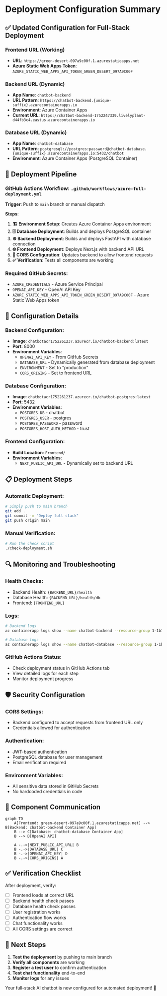 # Deployment Configuration Summary

## ✅ Updated Configuration for Full-Stack Deployment

### **Frontend URL (Working)**
- **URL**: `https://green-desert-097a9c00f.1.azurestaticapps.net`
- **Azure Static Web Apps Token**: `AZURE_STATIC_WEB_APPS_API_TOKEN_GREEN_DESERT_097A9C00F`

### **Backend URL (Dynamic)**
- **App Name**: `chatbot-backend`
- **URL Pattern**: `https://chatbot-backend.{unique-suffix}.azurecontainerapps.io`
- **Environment**: Azure Container Apps
- **Current URL**: `https://chatbot-backend-1752247339.livelyplant-d44fb3c4.eastus.azurecontainerapps.io`

### **Database URL (Dynamic)**
- **App Name**: `chatbot-database`
- **URL Pattern**: `postgresql://postgres:password@chatbot-database.{unique-suffix}.azurecontainerapps.io:5432/chatbot`
- **Environment**: Azure Container Apps (PostgreSQL Container)

## 🚀 Deployment Pipeline

### **GitHub Actions Workflow**: `.github/workflows/azure-full-deployment.yml`

**Trigger**: Push to `main` branch or manual dispatch

**Steps**:
1. **🏗️ Environment Setup**: Creates Azure Container Apps environment
2. **🗄️ Database Deployment**: Builds and deploys PostgreSQL container
3. **⚙️ Backend Deployment**: Builds and deploys FastAPI with database connection
4. **🌐 Frontend Deployment**: Deploys Next.js with backend API URL
5. **🔐 CORS Configuration**: Updates backend to allow frontend requests
6. **✅ Verification**: Tests all components are working

### **Required GitHub Secrets**:
- `AZURE_CREDENTIALS` - Azure Service Principal
- `OPENAI_API_KEY` - OpenAI API Key
- `AZURE_STATIC_WEB_APPS_API_TOKEN_GREEN_DESERT_097A9C00F` - Azure Static Web Apps token

## 🔧 Configuration Details

### **Backend Configuration**:
- **Image**: `chatbotacr1752261237.azurecr.io/chatbot-backend:latest`
- **Port**: 8000
- **Environment Variables**:
  - `OPENAI_API_KEY` - From GitHub Secrets
  - `DATABASE_URL` - Dynamically generated from database deployment
  - `ENVIRONMENT` - Set to "production"
  - `CORS_ORIGINS` - Set to frontend URL

### **Database Configuration**:
- **Image**: `chatbotacr1752261237.azurecr.io/chatbot-postgres:latest`
- **Port**: 5432
- **Environment Variables**:
  - `POSTGRES_DB` - chatbot
  - `POSTGRES_USER` - postgres
  - `POSTGRES_PASSWORD` - password
  - `POSTGRES_HOST_AUTH_METHOD` - trust

### **Frontend Configuration**:
- **Build Location**: `Frontend/`
- **Environment Variables**:
  - `NEXT_PUBLIC_API_URL` - Dynamically set to backend URL

## 📋 Deployment Steps

### **Automatic Deployment**:
```bash
# Simply push to main branch
git add .
git commit -m "Deploy full stack"
git push origin main
```

### **Manual Verification**:
```bash
# Run the check script
./check-deployment.sh
```

## 🔍 Monitoring and Troubleshooting

### **Health Checks**:
- Backend Health: `{BACKEND_URL}/health`
- Database Health: `{BACKEND_URL}/health/db`
- Frontend: `{FRONTEND_URL}`

### **Logs**:
```bash
# Backend logs
az containerapp logs show --name chatbot-backend --resource-group 1-1b154f73-playground-sandbox --follow

# Database logs
az containerapp logs show --name chatbot-database --resource-group 1-1b154f73-playground-sandbox --follow
```

### **GitHub Actions Status**:
- Check deployment status in GitHub Actions tab
- View detailed logs for each step
- Monitor deployment progress

## 🛡️ Security Configuration

### **CORS Settings**:
- Backend configured to accept requests from frontend URL only
- Credentials allowed for authentication

### **Authentication**:
- JWT-based authentication
- PostgreSQL database for user management
- Email verification required

### **Environment Variables**:
- All sensitive data stored in GitHub Secrets
- No hardcoded credentials in code

## 🎯 Component Communication

```mermaid
graph TD
    A[Frontend: green-desert-097a9c00f.1.azurestaticapps.net] --> B[Backend: chatbot-backend Container App]
    B --> C[Database: chatbot-database Container App]
    B --> D[OpenAI API]
    
    A -.->|NEXT_PUBLIC_API_URL| B
    B -.->|DATABASE_URL| C
    B -.->|OPENAI_API_KEY| D
    B -.->|CORS_ORIGINS| A
```

## ✅ Verification Checklist

After deployment, verify:
- [ ] Frontend loads at correct URL
- [ ] Backend health check passes
- [ ] Database health check passes
- [ ] User registration works
- [ ] Authentication flow works
- [ ] Chat functionality works
- [ ] All CORS settings are correct

## 🚀 Next Steps

1. **Test the deployment** by pushing to main branch
2. **Verify all components** are working
3. **Register a test user** to confirm authentication
4. **Test chat functionality** end-to-end
5. **Monitor logs** for any issues

Your full-stack AI chatbot is now configured for automated deployment! 🎉 